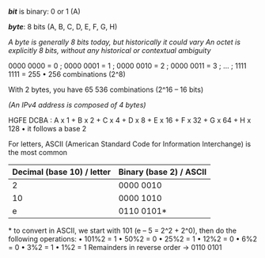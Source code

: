 ***bit*** is binary: 0 or 1 (A) 

***byte***: 8 bits (A, B, C, D, E, F, G, H)

*A byte is generally 8 bits today, but historically it could vary* 
*An octet is explicitly 8 bits, without any historical or contextual ambiguity* 

0000 0000 = 0 ; 0000 0001 = 1 ; 0000 0010 = 2 ; 0000 0011 = 3 ; … ; 1111 1111 = 255
    • 256 combinations (2^8)

With 2 bytes, you have 65 536 combinations (2^16 – 16 bits)

*(An IPv4 address is composed of 4 bytes)*

HGFE DCBA : A x 1 + B x 2 + C x 4 + D x 8 + E x 16 + F x 32 + G x 64 + H x 128
    • it follows a base 2

For letters, ASCII (American Standard Code for Information Interchange) is the most common

| Decimal (base 10) / letter | Binary (base 2) / ASCII |
| -------------------------- | ----------------------- |
| 2                          | 0000 0010               |
| 10                         | 0000 1010               |
| e                          | 0110 0101*              |

\* to convert in ASCII, we start with 101 (e – 5 = 2^2 + 2^0), then do the following operations:
    • 101%2 = 1
    • 50%2 = 0
    • 25%2 = 1
    • 12%2 = 0
    • 6%2 = 0
    • 3%2 = 1
    • 1%2 = 1
Remainders in reverse order → 0110 0101